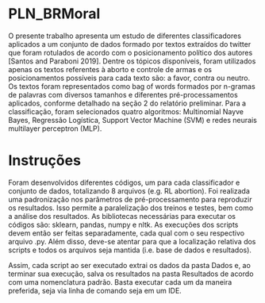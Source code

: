 # PLN_BRMoral

O presente trabalho apresenta um estudo de diferentes classificadores aplicados a um
conjunto de dados formado por textos extraídos do twitter que foram rotulados de acordo
com o posicionamento político dos autores [Santos and Paraboni 2019]. Dentre os tópicos
disponíveis, foram utilizados apenas os textos referentes à aborto e controle de armas e
os posicionamentos possíveis para cada texto são: a favor, contra ou neutro. Os textos
foram representados como bag of words formados por n-gramas de palavras com diversos
tamanhos e diferentes pré-processamentos aplicados, conforme detalhado na seção 2 do relatório preliminar.
Para a classificação, foram selecionados quatro algoritmos: Multinomial Nayve Bayes,
Regressão Logística, Support Vector Machine (SVM) e redes neurais multilayer perceptron
(MLP).

# Instruções
Foram desenvolvidos diferentes códigos, um para cada classificador e conjunto de dados,
totalizando 8 arquivos (e.g. RL abortion). Foi realizada uma padronização nos
parâmetros de pré-processamento para reproduzir os resultados. Isso permite a paralelização
dos treinos e testes, bem como a análise dos resultados. As bibliotecas necessárias para
executar os códigos são: sklearn, pandas, numpy e nltk.
As execuções dos scripts devem então ser feitas separadamente, cada qual com o
seu respectivo arquivo .py. Além disso, deve-se atentar para que a localização relativa
dos scripts e todos os arquivos seja mantida (i.e. base de dados e resultados).

Assim, cada script ao ser executado extrai os dados da pasta Dados e, ao terminar
sua execução, salva os resultados na pasta Resultados de acordo com uma nomenclatura
padrão. Basta executar cada um da maneira preferida, seja via linha de comando
seja em um IDE.
